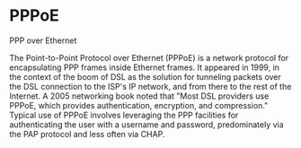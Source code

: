 # PPPoE


PPP over Ethernet

The Point-to-Point Protocol over Ethernet (PPPoE) is a network protocol
for encapsulating PPP frames inside Ethernet frames. It appeared in
1999, in the context of the boom of DSL as the solution for tunneling
packets over the DSL connection to the ISP's IP network, and from there
to the rest of the Internet. A 2005 networking book noted that "Most DSL
providers use PPPoE, which provides authentication, encryption, and
compression." Typical use of PPPoE involves leveraging the PPP
facilities for authenticating the user with a username and password,
predominately via the PAP protocol and less often via CHAP.

